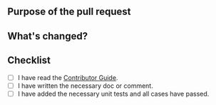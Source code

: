 <!--
Thanks very much for contributing to Apache Fesod (Incubating)! Please make sure that your code changes
are covered with tests. And in case of new features or big changes
remember to adjust the documentation.

Feel free to ping committers for the review!

In case of an existing issue, reference it using one of the following:

Closed: #ISSUE
Related: #ISSUE

-->

## Purpose of the pull request

<!-- Describe the purpose of this pull request. For example: Closed: #ISSUE-->

## What's changed?

<!--- Describe the change below, including rationale and design decisions -->

## Checklist

- [ ] I have read the [Contributor Guide](https://fesod.apache.org/community/contribution).
- [ ] I have written the necessary doc or comment.
- [ ] I have added the necessary unit tests and all cases have passed.
